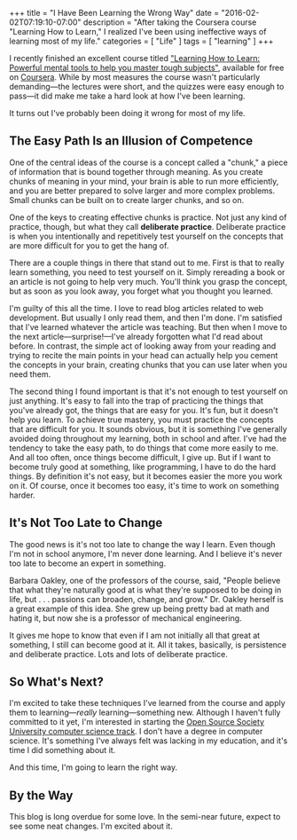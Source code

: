 +++
title = "I Have Been Learning the Wrong Way"
date = "2016-02-02T07:19:10-07:00"
description = "After taking the Coursera course \"Learning How to Learn,\" I realized I've been using ineffective ways of learning most of my life."
categories = [ "Life" ]
tags = [ "learning" ]
+++

I recently finished an excellent course titled
["Learning How to Learn: Powerful mental tools to help you master tough subjects"](https://www.coursera.org/learn/learning-how-to-learn),
available for free on [Coursera](https://www.coursera.org). While by most
measures the course wasn't particularly demanding—the lectures were short, and
the quizzes were easy enough to pass—it did make me take a hard look at how I've
been learning.

It turns out I've probably been doing it wrong for most of my life.

<!--more-->

## The Easy Path Is an Illusion of Competence

One of the central ideas of the course is a concept called a "chunk," a piece of
information that is bound together through meaning. As you create chunks of
meaning in your mind, your brain is able to run more efficiently, and you are
better prepared to solve larger and more complex problems. Small chunks can be
built on to create larger chunks, and so on.

One of the keys to creating effective chunks is practice. Not just any kind of
practice, though, but what they call **deliberate practice**. Deliberate
practice is when you intentionally and repetitively test yourself on the
concepts that are more difficult for you to get the hang of.

There are a couple things in there that stand out to me. First is that to really
learn something, you need to test yourself on it. Simply rereading a book or an
article is not going to help very much. You'll think you grasp the concept, but
as soon as you look away, you forget what you thought you learned.

I'm guilty of this all the time. I love to read blog articles related to web
development. But usually I only read them, and then I'm done. I'm satisfied that
I've learned whatever the article was teaching. But then when I move to the next
article—surprise!—I've already forgotten what I'd read about before. In
contrast, the simple act of looking away from your reading and trying to recite
the main points in your head can actually help you cement the concepts in your
brain, creating chunks that you can use later when you need them.

The second thing I found important is that it's not enough to test yourself on
just anything. It's easy to fall into the trap of practicing the things that
you've already got, the things that are easy for you. It's fun, but it doesn't
help you learn. To achieve true mastery, you must practice the concepts that are
difficult for you. It sounds obvious, but it is something I've generally avoided
doing throughout my learning, both in school and after. I've had the tendency to
take the easy path, to do things that come more easily to me. And all too often,
once things become difficult, I give up. But if I want to become truly good at
something, like programming, I have to do the hard things. By definition it's
not easy, but it becomes easier the more you work on it. Of course, once it
becomes too easy, it's time to work on something harder.

## It's Not Too Late to Change

The good news is it's not too late to change the way I learn. Even though I'm
not in school anymore, I'm never done learning. And I believe it's never too
late to become an expert in something.

Barbara Oakley, one of the professors of the course, said, "People believe that
what they're naturally good at is what they're supposed to be doing in life, but
. . . passions can broaden, change, and grow." Dr. Oakley herself is a great
example of this idea. She grew up being pretty bad at math and hating it, but
now she is a professor of mechanical engineering.

It gives me hope to know that even if I am not initially all that great at
something, I still can become good at it. All it takes, basically, is
persistence and deliberate practice. Lots and lots of deliberate practice.

## So What's Next?

I'm excited to take these techniques I've learned from the course and apply them
to learning—_really_ learning—something new. Although I haven't fully committed
to it yet, I'm interested in starting the
[Open Source Society University computer science track](https://github.com/open-source-society/computer-science).
I don't have a degree in computer science. It's something I've always felt was
lacking in my education, and it's time I did something about it.

And this time, I'm going to learn the right way.

## By the Way

This blog is long overdue for some love. In the semi-near future, expect to see
some neat changes. I'm excited about it.
